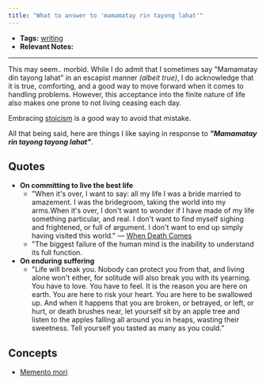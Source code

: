 ```yaml
---
title: "What to answer to 'mamamatay rin tayong lahat'"
---
```


- **Tags:** [writing](notes/por/writing.md)
- **Relevant Notes:**

---
This may seem.. morbid. While I do admit that I sometimes say "Mamamatay din tayong lahat" in an escapist manner *(albeit true)*, I do acknowledge that it is true, comforting, and a good way to move forward when it comes to handling problems. However, this acceptance into the finite nature of life also makes one prone to not living ceasing each day.

Embracing [stoicism](moc/stoicism.md) is a good way to avoid that mistake.

All that being said, here are things I like saying in response to ***"Mamamatay rin tayong tayong lahat"***.

## Quotes
- **On committing to live the best life**
	- "When it's over, I want to say: all my life I was a bride married to amazement. I was the bridegroom, taking the world into my arms.When it's over, I don't want to wonder if I have made of my life something particular, and real. I don't want to find myself sighing and frightened, or full of argument. I don't want to end up simply having visited this world." –– [When Death Comes](http://www.phys.unm.edu/~tw/fas/yits/archive/oliver_whendeathcomes.html)
	- "The biggest failure of the human mind is the inability to understand its full function.
- **On enduring suffering**
	- "Life will break you. Nobody can protect you from that, and living alone won't either, for solitude will also break you with its yearning. You have to love. You have to feel. It is the reason you are here on earth. You are here to risk your heart. You are here to be swallowed up. And when it happens that you are broken, or betrayed, or left, or hurt, or death brushes near, let yourself sit by an apple tree and listen to the apples falling all around you in heaps, wasting their sweetness. Tell yourself you tasted as many as you could."

## Concepts
- [Memento mori](moc/philosophy/stoicism/memento.md)